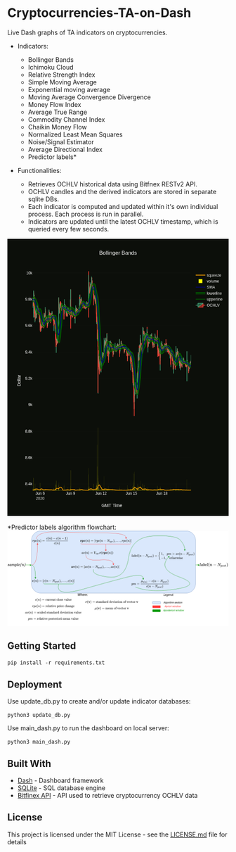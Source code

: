 # Cryptocurrencies-TA-on-Dash 
Live Dash graphs of TA indicators on cryptocurrencies.

* Indicators:
    * Bollinger Bands
    * Ichimoku Cloud
    * Relative Strength Index
    * Simple Moving Average
    * Exponential moving average
    * Moving Average Convergence Divergence
    * Money Flow Index
    * Average True Range
    * Commodity Channel Index
    * Chaikin Money Flow
    * Normalized Least Mean Squares
    * Noise/Signal Estimator
    * Average Directional Index
    * Predictor labels*

* Functionalities:
    * Retrieves OCHLV historical data using Bitfnex RESTv2 API.
    * OCHLV candles and the derived indicators are stored in separate sqlite DBs.
    * Each indicator is computed and updated within it's own individual process. Each process is run in parallel.
    * Indicators are updated until the latest OCHLV timestamp, which is queried every few seconds.

![alt text](img/example_bb.png?raw=true "Bollinger Bands plot example")

*Predictor labels algorithm flowchart:
![alt text](img/predictor_labels_flowchart.png?raw=true "Predictor labels algorithm flowchart")


## Getting Started
```
pip install -r requirements.txt
```

## Deployment
Use update_db.py to create and/or update indicator databases:
```
python3 update_db.py
```

Use main_dash.py to run the dashboard on local server:
```
python3 main_dash.py
```

## Built With

* [Dash](https://plotly.com/dash/) - Dashboard framework
* [SQLite](https://www.sqlite.org/) - SQL database engine
* [Bitfinex API](https://github.com/scottjbarr/bitfinex) - API used to retrieve cryptocurrency OCHLV data


## License
This project is licensed under the MIT License - see the [LICENSE.md](LICENSE.md) file for details



